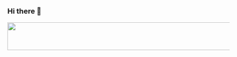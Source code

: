 ### Hi there 👋

<a href="https://dylanzeml.in/"><img src="https://dylanzeml.in/api/v1/github/test" width="540" height="64"></a>
